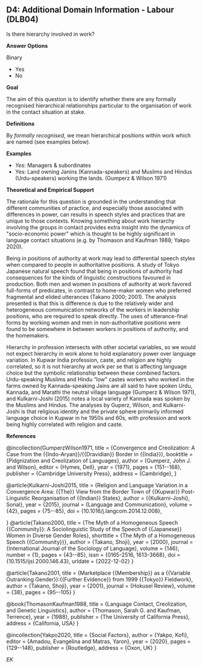 ## D4: Additional Domain Information - Labour (DLB04)

Is there hierarchy involved in work?

**Answer Options** 

Binary 
- Yes
- No 

**Goal**

The aim of this question is to identify whether there are any formally recognised hierarchical relationships particular to the organisation of work in the contact situation at stake.

**Definitions**

By _formally recognised_, we mean hierarchical positions within work which are named (see examples below).

**Examples**

- _Yes_: Managers & subordinates
- Yes: Land owning Janins (Kannada-speakers) and Muslims and Hindus (Urdu-speakers) working the lands. (Gumperz & Wilson 1971)

**Theoretical and Empirical Support**

The rationale for this question is grounded in the understanding that different communities of practice, and especially those associated with differences in power, can results in speech styles and practices that are unique to those contexts.  Knowing something about work hierarchy involving the groups in contact provides extra insight into the dynamics of "socio-economic power" which is thought to be highly significant in language contact situations (e.g. by Thomason and Kaufman 1988; Yakpo 2020). 

Being in positions of authority at work may lead to differential speech styles when compared to people in authoritative positions. A study of Tokyo Japanese natural speech found that being in positions of authority had consequences for the kinds of linguistic constructions favoured in production. Both men and women in positions of authority at work favored full-forms of predicates, in contrast to home-maker women who preferred fragmental and elided utterances (Takano 2000; 2001). The analysis presented is that this is difference is due to the relatively wider and heterogeneous communication networks of the workers in leadership positions, who are required to speak directly. The uses of utterance-final forms by working women and men in non-authoritative positions were found to be somewhere in between workers in positions of authority, and the homemakers.

Hierarchy in profession intersects with other societal variables, so we would not expect hierarchy in work alone to hold explanatory power over language variation. In Kupwar India profession, caste, and religion are highly correlated, so it is not hierarchy at work per se that is affecting language choice but the symbolic relationship between these combined factors. Urdu-speaking Muslims and Hindu “low” castes workers who worked in the farms owned by Kannada-speaking Jains are all said to have spoken Urdu, Kannada, and Marathi the neutral village language (Gumperz & Wilson 1971), and Kulkarni-Joshi (2015) notes a local variety of Kannada was spoken by the Muslims and Hindus. The analyses by Guperz, Wilson, and Kulkarni-Joshi is that religious identity and the private sphere primarily informed language choice in Kupwar in he 1950s and 60s, with profession and work being highly correlated with religion and caste.

**References**

@incollection{GumperzWilson1971,
  title = {Convergence and Creolization: A Case from the {{Indo-Aryan}}/{{Dravidian}} Border in {{India}}},
  booktitle = {Pidgnization and Creolization of Languages},
  author = {Gumperz, John J. and Wilson},
  editor = {Hymes, Dell},
  year = {1971},
  pages = {151--168},
  publisher = {Cambridge University Press},
  address = {Cambridge},
}

@article{Kulkarni-Joshi2015,
  title = {Religion and Language Variation in a Convergence Area: {{The}} View from the Border Town of {{Kupwar}} Post-Linguistic Reorganisation of {{Indian}} States},
  author = {{Kulkarni-Joshi}, Sonal},
  year = {2015},
  journal = {Language and Communication},
  volume = {42},
  pages = {75--85},
  doi = {10.1016/j.langcom.2014.12.008},
 
}
@article{Takano2000,
  title = {The Myth of a Homogeneous Speech {{Community}}: A Sociolinguistic Study of the Speech of {{Japanese}} Women in Diverse Gender Roles},
  shorttitle = {The Myth of a Homogeneous Speech {{Community}}},
  author = {Takano, Shoji},
  year = {2000},
  journal = {International Journal of the Sociology of Language},
  volume = {146},
  number = {1},
  pages = {43--85},
  issn = {0165-2516, 1613-3668},
  doi = {10.1515/ijsl.2000.146.43},
  urldate = {2022-12-02}
}

@article{Takano2001,
  title = {Marketplace {{Membership}} as a {{Variable Outranking Gender}}:{{Further Evidence}} from 1999 {{Tokyo}} Fieldwork},
  author = {Takano, Shoji},
  year = {2001},
  journal = {Hokusei Review},
  volume = {38},
  pages = {95--105}
}

@book{ThomasonKaufman1988,
  title = {Language Contact, Creolization, and Genetic Linguistics},
  author = {Thomason, Sarah G. and Kaufman, Terrence},
  year = {1988},
  publisher = {The University of California Press},
  address = {California, USA}
}

@incollection{Yakpo2020,
  title = {Social Factors},
  author = {Yakpo, Kofi},
  editor = {Amadou, Evangelina and Matras, Yaron},
  year = {2020},
  pages = {129--148},
  publisher = {Routledge},
  address = {Oxon, UK}
}

*EK*
